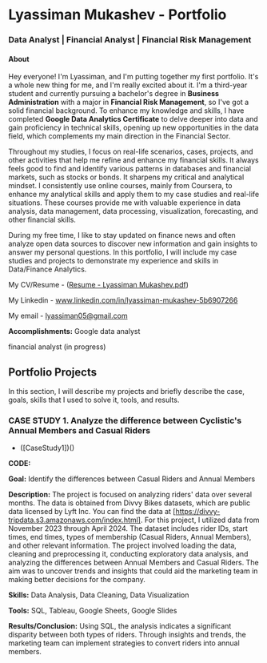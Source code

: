 # Lyassiman Mukashev - Portfolio
### Data Analyst | Financial Analyst | Financial Risk Management
#### About
Hey everyone! I'm Lyassiman, and I'm putting together my first portfolio. It's a whole new thing for me, and I'm really excited about it. I'm a third-year student and currently pursuing a bachelor's degree in **Business Administration** with a major in **Financial Risk Management**, so I've got a solid financial background.  To enhance my knowledge and skills, I have completed **Google Data Analytics Certificate** to delve deeper into data and gain proficiency in technical skills, opening up new opportunities in the data field, which complements my main direction in the Financial Sector. 

Throughout my studies, I focus on real-life scenarios, cases, projects, and other activities that help me refine and enhance my financial skills. It always feels good to find and identify various patterns in databases and financial markets, such as stocks or bonds. It sharpens my critical and analytical mindset. I consistently use online courses, mainly from Coursera, to enhance my analytical skills and apply them to my case studies and real-life situations. These courses provide me with valuable experience in data analysis, data management, data processing, visualization, forecasting, and other financial skills.

During my free time, I like to stay updated on finance news and often analyze open data sources to discover new information and gain insights to answer my personal questions. In this portfolio, I will include my case studies and projects to demonstrate my experience and skills in Data/Finance Analytics.

My CV/Resume - ([Resume - Lyassiman Mukashev.pdf](https://github.com/lyassimanmukashev/data-analyst-portfolio/blob/main/Resume%20-%20Lyassiman%20Mukashev.pdf))

My Linkedin - www.linkedin.com/in/lyassiman-mukashev-5b6907266

My email - lyassiman05@gmail.com

**Accomplishments:**
Google data analyst

financial analyst (in progress)

## Portfolio Projects
In this section, I will describe my projects and briefly describe the case, goals, skills that I used to solve it, tools, and results.

### CASE STUDY 1. Analyze the difference between Cyclistic's Annual Members and Casual Riders
- ([CaseStudy1])()

**CODE:**

**Goal:** Identify the differences between Casual Riders and Annual Members

**Description:** The project is focused on analyzing riders' data over several months. The data is obtained from Divvy Bikes datasets, which are public data licensed by Lyft Inc. You can find the data at [https://divvy-tripdata.s3.amazonaws.com/index.html]. For this project, I utilized data from November 2023 through April 2024. The dataset includes rider IDs, start times, end times, types of membership (Casual Riders, Annual Members), and other relevant information. The project involved loading the data, cleaning and preprocessing it, conducting exploratory data analysis, and analyzing the differences between Annual Members and Casual Riders. The aim was to uncover trends and insights that could aid the marketing team in making better decisions for the company.

**Skills:** Data Analysis, Data Cleaning, Data Visualization

**Tools:** SQL, Tableau, Google Sheets, Google Slides

**Results/Conclusion:** Using SQL, the analysis indicates a significant disparity between both types of riders. Through insights and trends, the marketing team can implement strategies to convert riders into annual members.


